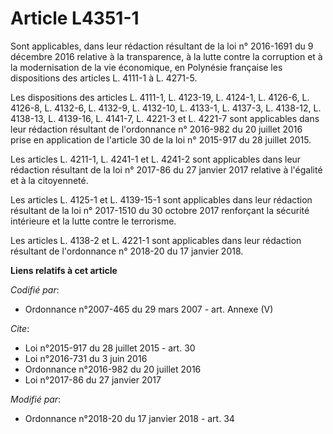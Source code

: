 # Article L4351-1

Sont applicables, dans leur rédaction résultant de la loi n° 2016-1691 du 9 décembre 2016 relative à la transparence, à la
lutte contre la corruption et à la modernisation de la vie économique, en Polynésie française les dispositions des articles
L. 4111-1 à L. 4271-5.

Les dispositions des articles L. 4111-1, L. 4123-19, L. 4124-1, L. 4126-6, L. 4126-8, L. 4132-6, L. 4132-9, L. 4132-10, L.
4133-1, L. 4137-3, L. 4138-12, L. 4138-13, L. 4139-16, L. 4141-7, L. 4221-3 et L. 4221-7 sont applicables dans leur rédaction
résultant de l'ordonnance n° 2016-982 du 20 juillet 2016 prise en application de l'article 30 de la loi n° 2015-917 du 28
juillet 2015.

Les articles L. 4211-1, L. 4241-1 et L. 4241-2 sont applicables dans leur rédaction résultant de la loi n° 2017-86 du 27
janvier 2017 relative à l'égalité et à la citoyenneté.

Les articles L. 4125-1 et L. 4139-15-1 sont applicables dans leur rédaction résultant de la loi n° 2017-1510 du 30 octobre
2017 renforçant la sécurité intérieure et la lutte contre le terrorisme.

Les articles L. 4138-2 et L. 4221-1 sont applicables dans leur rédaction résultant de l'ordonnance n° 2018-20 du 17 janvier
2018.

**Liens relatifs à cet article**

_Codifié par_:

  - Ordonnance n°2007-465 du 29 mars 2007 - art. Annexe (V)

_Cite_:

  - Loi n°2015-917 du 28 juillet 2015 - art. 30
  - Loi n°2016-731 du 3 juin 2016
  - Ordonnance n°2016-982 du 20 juillet 2016
  - Loi n°2017-86 du 27 janvier 2017

_Modifié par_:

  - Ordonnance n°2018-20 du 17 janvier 2018 - art. 34
